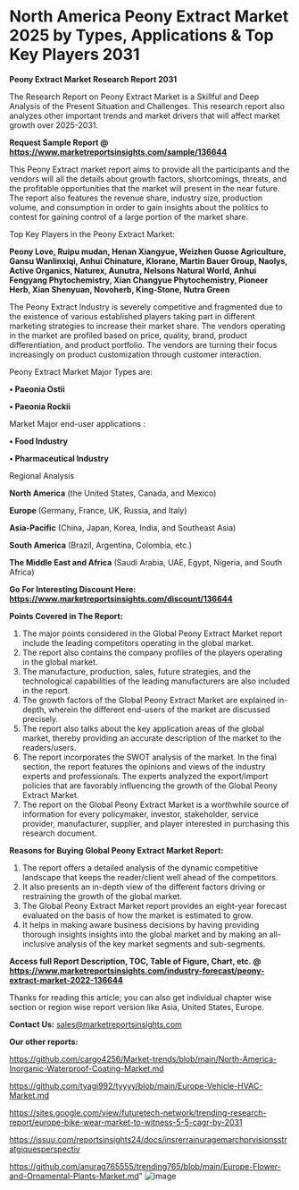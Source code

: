 # North America Peony Extract Market 2025 by Types, Applications & Top Key Players 2031

<strong>Peony Extract Market Research Report 2031</strong>

The Research Report on Peony Extract Market is a Skillful and Deep Analysis of the Present Situation and Challenges. This research report also analyzes other important trends and market drivers that will affect market growth over 2025-2031.

<strong>Request Sample Report @ <a href=https://www.marketreportsinsights.com/sample/136644>https://www.marketreportsinsights.com/sample/136644</a></strong>

This Peony Extract market report aims to provide all the participants and the vendors will all the details about growth factors, shortcomings, threats, and the profitable opportunities that the market will present in the near future. The report also features the revenue share, industry size, production volume, and consumption in order to gain insights about the politics to contest for gaining control of a large portion of the market share.

Top Key Players in the Peony Extract Market:

<strong>Peony Love, Ruipu mudan, Henan Xiangyue, Weizhen Guose Agriculture, Gansu Wanlinxiqi, Anhui Chinature, Klorane, Martin Bauer Group, Naolys, Active Organics, Naturex, Aunutra, Nelsons Natural World, Anhui Fengyang Phytochemistry, Xian Changyue Phytochemistry, Pioneer Herb, Xian Shenyuan, Novoherb, King-Stone, Nutra Green</strong>

The Peony Extract Industry is severely competitive and fragmented due to the existence of various established players taking part in different marketing strategies to increase their market share. The vendors operating in the market are profiled based on price, quality, brand, product differentiation, and product portfolio. The vendors are turning their focus increasingly on product customization through customer interaction.

Peony Extract Market Major Types are:

<strong>• Paeonia Ostii

• Paeonia Rockii</strong>

Market Major end-user applications :

<strong>• Food Industry

• Pharmaceutical Industry</strong>

Regional Analysis

</u><strong><b>North America</b></strong> (the United States, Canada, and Mexico)

<strong><b>Europe </b></strong>(Germany, France, UK, Russia, and Italy)

<strong><b>Asia-Pacific</b></strong> (China, Japan, Korea, India, and Southeast Asia)

<strong><b>South America</b></strong> (Brazil, Argentina, Colombia, etc.)

<strong><b>The Middle East and Africa</b></strong> (Saudi Arabia, UAE, Egypt, Nigeria, and South Africa)

<strong>Go For Interesting Discount Here: <a href=https://www.marketreportsinsights.com/discount/136644>https://www.marketreportsinsights.com/discount/136644</a></strong>

<strong>Points Covered in The Report:</strong>
<ol>
  <li>The major points considered in the Global Peony Extract Market report include the leading competitors operating in the global market.</li>
  <li>The report also contains the company profiles of the players operating in the global market.</li>
  <li>The manufacture, production, sales, future strategies, and the technological capabilities of the leading manufacturers are also included in the report.</li>
  <li>The growth factors of the Global Peony Extract Market are explained in-depth, wherein the different end-users of the market are discussed precisely.</li>
  <li>The report also talks about the key application areas of the global market, thereby providing an accurate description of the market to the readers/users.</li>
  <li>The report incorporates the SWOT analysis of the market. In the final section, the report features the opinions and views of the industry experts and professionals. The experts analyzed the export/import policies that are favorably influencing the growth of the Global Peony Extract Market.</li>
  <li>The report on the Global Peony Extract Market is a worthwhile source of information for every policymaker, investor, stakeholder, service provider, manufacturer, supplier, and player interested in purchasing this research document.</li>
</ol>
<strong>Reasons for Buying Global Peony Extract Market Report:</strong>

<ol>
  <li>The report offers a detailed analysis of the dynamic competitive landscape that keeps the reader/client well ahead of the competitors.</li>
  <li>It also presents an in-depth view of the different factors driving or restraining the growth of the global market.</li>
  <li>The Global Peony Extract Market report provides an eight-year forecast evaluated on the basis of how the market is estimated to grow.</li>
  <li>It helps in making aware business decisions by having providing thorough insights insights into the global market and by making an all-inclusive analysis of the key market segments and sub-segments.</li>
</ol>
<strong>Access full Report Description, TOC, Table of Figure, Chart, etc. @ <a href=https://www.marketreportsinsights.com/industry-forecast/peony-extract-market-2022-136644>https://www.marketreportsinsights.com/industry-forecast/peony-extract-market-2022-136644</a></strong>


Thanks for reading this article; you can also get individual chapter wise section or region wise report version like Asia, United States, Europe.

<strong>Contact Us:</strong>
sales@marketreportsinsights.com

<strong>Our other reports:</strong>

<a href=https://github.com/cargo4256/Market-trends/blob/main/North-America-Inorganic-Waterproof-Coating-Market.md>https://github.com/cargo4256/Market-trends/blob/main/North-America-Inorganic-Waterproof-Coating-Market.md</a>

<a href=https://github.com/tyagi992/tyyyy/blob/main/Europe-Vehicle-HVAC-Market.md>https://github.com/tyagi992/tyyyy/blob/main/Europe-Vehicle-HVAC-Market.md</a>

<a href=https://sites.google.com/view/futuretech-network/trending-research-report/europe-bike-wear-market-to-witness-5-5-cagr-by-2031>https://sites.google.com/view/futuretech-network/trending-research-report/europe-bike-wear-market-to-witness-5-5-cagr-by-2031</a>

<a href=https://issuu.com/reportsinsights24/docs/insrerrainuragemarchprvisionsstratgiquesperspectiv>https://issuu.com/reportsinsights24/docs/insrerrainuragemarchprvisionsstratgiquesperspectiv</a>

<a href=https://github.com/anurag765555/trending765/blob/main/Europe-Flower-and-Ornamental-Plants-Market.md>https://github.com/anurag765555/trending765/blob/main/Europe-Flower-and-Ornamental-Plants-Market.md</a>"
![image](https://github.com/user-attachments/assets/c3192a86-7142-4c43-8d1f-a344e930d198)
